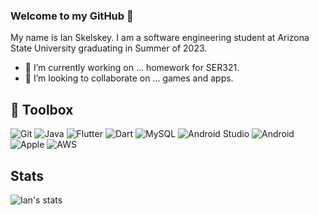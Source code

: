 ### Welcome to my GitHub 👋

My name is Ian Skelskey. I am a software engineering student at Arizona State University graduating in Summer of 2023.

- 🔭 I’m currently working on ... homework for SER321.
- 👯 I’m looking to collaborate on ... games and apps.


## :wrench: Toolbox 
![Git](https://user-images.githubusercontent.com/46094112/184929093-6429d947-832c-46de-a9aa-eabb9df1969a.png)
![Java](https://user-images.githubusercontent.com/46094112/184929223-29dae4a8-d85a-402b-a7f5-abb156eb57b1.png)
![Flutter](https://user-images.githubusercontent.com/46094112/184929559-84d666c6-2426-415a-a0c3-b9bbba8d65f1.png)
![Dart](https://user-images.githubusercontent.com/46094112/184931806-2a0bed34-69a7-4fd0-9f7b-c3fdd78e6b18.png)
![MySQL](https://user-images.githubusercontent.com/46094112/184929640-cecf1715-66ea-4f75-9373-c9c735885d4a.png)
![Android Studio](https://user-images.githubusercontent.com/46094112/184930278-e1b7d0b7-d936-4425-8124-6e5d3ccde392.png)
![Android](https://user-images.githubusercontent.com/46094112/184930367-de6c2678-c847-40de-a414-0e717625b503.png)
![Apple](https://user-images.githubusercontent.com/46094112/184972803-d4a973a0-5462-4d10-a8fa-93d66ab05419.png)
![AWS](https://user-images.githubusercontent.com/46094112/184972910-85478ae0-451e-423c-9c8c-fa55fb86f64f.png)






## Stats
![Ian's stats](https://github-readme-stats.vercel.app/api?username=ianskelskey&show_icons=true&count_private=true)


<!--
**IanSkelskey/IanSkelskey** is a ✨ _special_ ✨ repository because its `README.md` (this file) appears on your GitHub profile.

Here are some ideas to get you started:

- 🔭 I’m currently working on ...
- 🌱 I’m currently learning ...
- 👯 I’m looking to collaborate on ...
- 🤔 I’m looking for help with ...
- 💬 Ask me about ...
- 📫 How to reach me: ...
- 😄 Pronouns: ...
- ⚡ Fun fact: ...
-->
